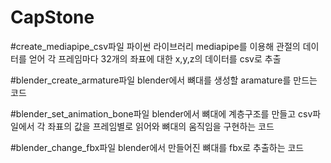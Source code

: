 # CapStone

#create_mediapipe_csv파일
파이썬 라이브러리 mediapipe를 이용해 관절의 데이터를 얻어 각 프레임마다 32개의 좌표에 대한 x,y,z의 데이터를 csv로 추출

#blender_create_armature파일
blender에서 뼈대를 생성할 aramature를 만드는 코드

#blender_set_animation_bone파일
blender에서 뼈대에 계층구조를 만들고 csv파일에서 각 좌표의 값을 프레임별로 읽어와 뼈대의 움직임을 구현하는 코드

#blender_change_fbx파일
blender에서 만들어진 뼈대를 fbx로 추출하는 코드
